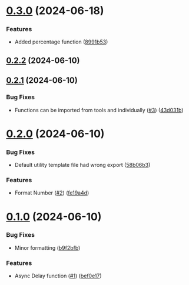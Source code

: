 # [0.3.0](https://github.com/konotorii/useful-functions-ts/compare/v0.2.2...v0.3.0) (2024-06-18)


### Features

* Added percentage function ([8991b53](https://github.com/konotorii/useful-functions-ts/commit/8991b53fcdfb6366781a179cbb14bfb3d85db647))



## [0.2.2](https://github.com/konotorii/useful-functions-ts/compare/v0.2.1...v0.2.2) (2024-06-10)



## [0.2.1](https://github.com/konotorii/useful-functions-ts/compare/v0.2.0...v0.2.1) (2024-06-10)


### Bug Fixes

* Functions can be imported from tools and individually ([#3](https://github.com/konotorii/useful-functions-ts/issues/3)) ([43d031b](https://github.com/konotorii/useful-functions-ts/commit/43d031b9a3a1b01a7bf06fca366835c9ee194c68))



# [0.2.0](https://github.com/konotorii/useful-functions-ts/compare/v0.1.0...v0.2.0) (2024-06-10)


### Bug Fixes

* Default utility template file had wrong export ([58b06b3](https://github.com/konotorii/useful-functions-ts/commit/58b06b3af736dff5cc8247da666551e74943d937))


### Features

* Format Number ([#2](https://github.com/konotorii/useful-functions-ts/issues/2)) ([fe19a4d](https://github.com/konotorii/useful-functions-ts/commit/fe19a4d5f3c0d52dc8b95d7e7d1ee0663066b68b))



# [0.1.0](https://github.com/konotorii/useful-functions-ts/compare/bef0e170ac3d1c6585dae4388997d6b1a50300a2...v0.1.0) (2024-06-10)


### Bug Fixes

* Minor formatting ([b9f2bfb](https://github.com/konotorii/useful-functions-ts/commit/b9f2bfb17eaea8ffdc0ef212d49ce36788f7d42a))


### Features

* Async Delay function ([#1](https://github.com/konotorii/useful-functions-ts/issues/1)) ([bef0e17](https://github.com/konotorii/useful-functions-ts/commit/bef0e170ac3d1c6585dae4388997d6b1a50300a2))



